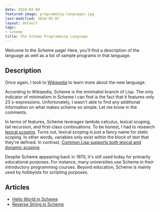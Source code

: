 ```yaml
---
date: 2018-04-08
featured-image: programming-languages.jpg
last-modified: 2018-05-07
layout: default
tags:
- scheme
title: The Scheme Programming Language
---
```


Welcome to the Scheme page! Here, you'll find a description of the language as well as a list of sample programs in that language.

## Description

Once again, I took to [Wikipedia][1] to learn more about the new language.

According to Wikipedia, Scheme is the minimalist branch of Lisp. The only indicator of 
minimalism in Scheme I can find is the fact that it features only 23 s-expressions. 
Unfortunately, I wasn't able to find any additional information on what makes scheme so 
simple. Let me know in the comments.

In terms of features, Scheme leverages lambda calculus, lexical scoping, tail recursion, 
and first-class continuations. To be honest, I had to research [lexical scoping][2]. 
Turns out, lexical scoping is just a fancy name for static scoping. In other words, variables 
only exist within the block of text that they're defined. In contrast, 
[Common Lisp supports both lexical and dynamic scoping][3].

Despite Scheme appearing back in 1970, it's still used today for primarily educational purposes.
For instance, many universities use Scheme in their introductory programming courses. Beyond 
education, Scheme is mainly used by hobbyists for scripting purposes.

[1]: https://en.wikipedia.org/wiki/Scheme_(programming_language)
[2]: https://en.wikipedia.org/wiki/Scope_(computer_science)#Lexical_scoping_and_dynamic_scoping
[3]: https://en.wikipedia.org/wiki/Common_Lisp


## Articles

- [Hello World in Scheme](https://sampleprograms.io/projects/hello-world/scheme)
- [Reverse String in Scheme](https://sampleprograms.io/projects/reverse-string/scheme)